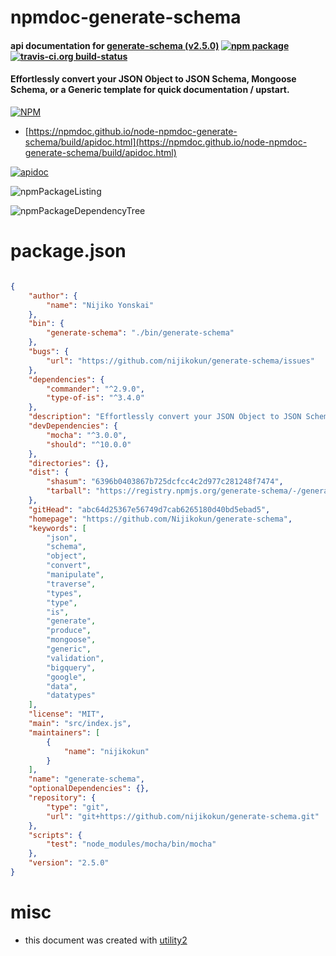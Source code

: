 # npmdoc-generate-schema

#### api documentation for  [generate-schema (v2.5.0)](https://github.com/Nijikokun/generate-schema)  [![npm package](https://img.shields.io/npm/v/npmdoc-generate-schema.svg?style=flat-square)](https://www.npmjs.org/package/npmdoc-generate-schema) [![travis-ci.org build-status](https://api.travis-ci.org/npmdoc/node-npmdoc-generate-schema.svg)](https://travis-ci.org/npmdoc/node-npmdoc-generate-schema)

#### Effortlessly convert your JSON Object to JSON Schema, Mongoose Schema, or a Generic template for quick documentation / upstart.

[![NPM](https://nodei.co/npm/generate-schema.png?downloads=true&downloadRank=true&stars=true)](https://www.npmjs.com/package/generate-schema)

- [https://npmdoc.github.io/node-npmdoc-generate-schema/build/apidoc.html](https://npmdoc.github.io/node-npmdoc-generate-schema/build/apidoc.html)

[![apidoc](https://npmdoc.github.io/node-npmdoc-generate-schema/build/screenCapture.buildCi.browser.%252Ftmp%252Fbuild%252Fapidoc.html.png)](https://npmdoc.github.io/node-npmdoc-generate-schema/build/apidoc.html)

![npmPackageListing](https://npmdoc.github.io/node-npmdoc-generate-schema/build/screenCapture.npmPackageListing.svg)

![npmPackageDependencyTree](https://npmdoc.github.io/node-npmdoc-generate-schema/build/screenCapture.npmPackageDependencyTree.svg)



# package.json

```json

{
    "author": {
        "name": "Nijiko Yonskai"
    },
    "bin": {
        "generate-schema": "./bin/generate-schema"
    },
    "bugs": {
        "url": "https://github.com/nijikokun/generate-schema/issues"
    },
    "dependencies": {
        "commander": "^2.9.0",
        "type-of-is": "^3.4.0"
    },
    "description": "Effortlessly convert your JSON Object to JSON Schema, Mongoose Schema, or a Generic template for quick documentation / upstart.",
    "devDependencies": {
        "mocha": "^3.0.0",
        "should": "^10.0.0"
    },
    "directories": {},
    "dist": {
        "shasum": "6396b0403867b725dcfcc4c2d977c281248f7474",
        "tarball": "https://registry.npmjs.org/generate-schema/-/generate-schema-2.5.0.tgz"
    },
    "gitHead": "abc64d25367e56749d7cab6265180d40bd5ebad5",
    "homepage": "https://github.com/Nijikokun/generate-schema",
    "keywords": [
        "json",
        "schema",
        "object",
        "convert",
        "manipulate",
        "traverse",
        "types",
        "type",
        "is",
        "generate",
        "produce",
        "mongoose",
        "generic",
        "validation",
        "bigquery",
        "google",
        "data",
        "datatypes"
    ],
    "license": "MIT",
    "main": "src/index.js",
    "maintainers": [
        {
            "name": "nijikokun"
        }
    ],
    "name": "generate-schema",
    "optionalDependencies": {},
    "repository": {
        "type": "git",
        "url": "git+https://github.com/nijikokun/generate-schema.git"
    },
    "scripts": {
        "test": "node_modules/mocha/bin/mocha"
    },
    "version": "2.5.0"
}
```



# misc
- this document was created with [utility2](https://github.com/kaizhu256/node-utility2)
